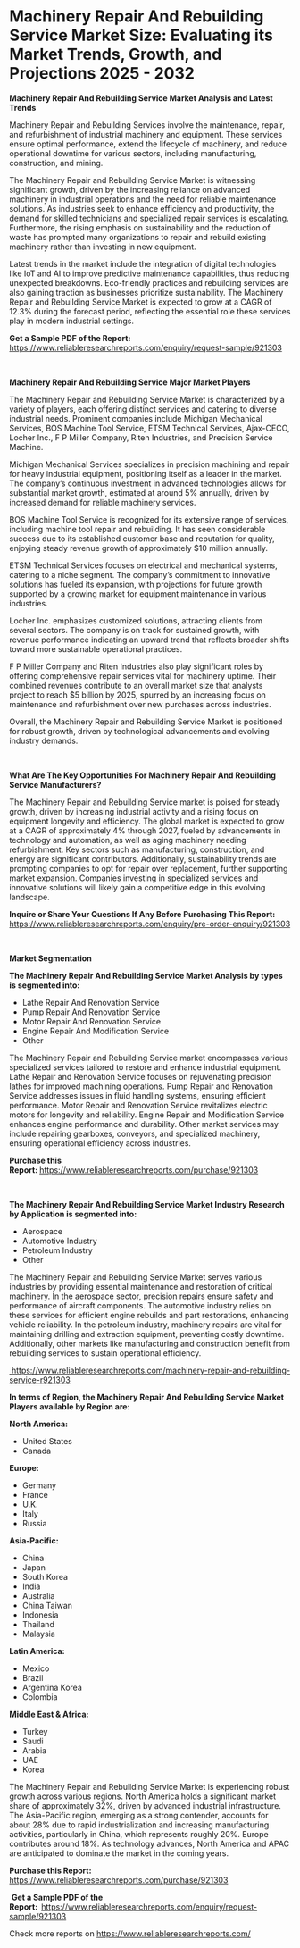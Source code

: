 <p><h1>Machinery Repair And Rebuilding Service Market Size: Evaluating its Market Trends, Growth, and Projections 2025 - 2032</h1></p><p><strong>Machinery Repair And Rebuilding Service Market Analysis and Latest Trends</strong></p>
<p><p>Machinery Repair and Rebuilding Services involve the maintenance, repair, and refurbishment of industrial machinery and equipment. These services ensure optimal performance, extend the lifecycle of machinery, and reduce operational downtime for various sectors, including manufacturing, construction, and mining. </p><p>The Machinery Repair and Rebuilding Service Market is witnessing significant growth, driven by the increasing reliance on advanced machinery in industrial operations and the need for reliable maintenance solutions. As industries seek to enhance efficiency and productivity, the demand for skilled technicians and specialized repair services is escalating. Furthermore, the rising emphasis on sustainability and the reduction of waste has prompted many organizations to repair and rebuild existing machinery rather than investing in new equipment.</p><p>Latest trends in the market include the integration of digital technologies like IoT and AI to improve predictive maintenance capabilities, thus reducing unexpected breakdowns. Eco-friendly practices and rebuilding services are also gaining traction as businesses prioritize sustainability. The Machinery Repair and Rebuilding Service Market is expected to grow at a CAGR of 12.3% during the forecast period, reflecting the essential role these services play in modern industrial settings.</p></p>
<p><strong>Get a Sample PDF of the Report:&nbsp;</strong> <a href="https://www.reliableresearchreports.com/enquiry/request-sample/921303?utm_campaign=2641&utm_medium=2&utm_source=Github&utm_content=ia&utm_term=07032025&utm_id=machinery-repair-and-rebuilding-service">https://www.reliableresearchreports.com/enquiry/request-sample/921303</a></p>
<p>&nbsp;</p>
<p><strong>Machinery Repair And Rebuilding Service Major Market Players</strong></p>
<p><p>The Machinery Repair and Rebuilding Service Market is characterized by a variety of players, each offering distinct services and catering to diverse industrial needs. Prominent companies include Michigan Mechanical Services, BOS Machine Tool Service, ETSM Technical Services, Ajax-CECO, Locher Inc., F P Miller Company, Riten Industries, and Precision Service Machine. </p><p>Michigan Mechanical Services specializes in precision machining and repair for heavy industrial equipment, positioning itself as a leader in the market. The company’s continuous investment in advanced technologies allows for substantial market growth, estimated at around 5% annually, driven by increased demand for reliable machinery services.</p><p>BOS Machine Tool Service is recognized for its extensive range of services, including machine tool repair and rebuilding. It has seen considerable success due to its established customer base and reputation for quality, enjoying steady revenue growth of approximately $10 million annually.</p><p>ETSM Technical Services focuses on electrical and mechanical systems, catering to a niche segment. The company’s commitment to innovative solutions has fueled its expansion, with projections for future growth supported by a growing market for equipment maintenance in various industries.</p><p>Locher Inc. emphasizes customized solutions, attracting clients from several sectors. The company is on track for sustained growth, with revenue performance indicating an upward trend that reflects broader shifts toward more sustainable operational practices.</p><p>F P Miller Company and Riten Industries also play significant roles by offering comprehensive repair services vital for machinery uptime. Their combined revenues contribute to an overall market size that analysts project to reach $5 billion by 2025, spurred by an increasing focus on maintenance and refurbishment over new purchases across industries. </p><p>Overall, the Machinery Repair and Rebuilding Service Market is positioned for robust growth, driven by technological advancements and evolving industry demands.</p></p>
<p>&nbsp;</p>
<p><strong>What Are The Key Opportunities For Machinery Repair And Rebuilding Service Manufacturers?</strong></p>
<p><p>The Machinery Repair and Rebuilding Service market is poised for steady growth, driven by increasing industrial activity and a rising focus on equipment longevity and efficiency. The global market is expected to grow at a CAGR of approximately 4% through 2027, fueled by advancements in technology and automation, as well as aging machinery needing refurbishment. Key sectors such as manufacturing, construction, and energy are significant contributors. Additionally, sustainability trends are prompting companies to opt for repair over replacement, further supporting market expansion. Companies investing in specialized services and innovative solutions will likely gain a competitive edge in this evolving landscape.</p></p>
<p><strong>Inquire or Share Your Questions If Any Before Purchasing This Report:</strong> <a href="https://www.reliableresearchreports.com/enquiry/pre-order-enquiry/921303?utm_campaign=2641&utm_medium=2&utm_source=Github&utm_content=ia&utm_term=07032025&utm_id=machinery-repair-and-rebuilding-service">https://www.reliableresearchreports.com/enquiry/pre-order-enquiry/921303</a></p>
<p>&nbsp;</p>
<p><strong>Market Segmentation</strong></p>
<p><strong>The Machinery Repair And Rebuilding Service Market Analysis by types is segmented into:</strong></p>
<p><ul><li>Lathe Repair And Renovation Service</li><li>Pump Repair And Renovation Service</li><li>Motor Repair And Renovation Service</li><li>Engine Repair And Modification Service</li><li>Other</li></ul></p>
<p><p>The Machinery Repair and Rebuilding Service market encompasses various specialized services tailored to restore and enhance industrial equipment. Lathe Repair and Renovation Service focuses on rejuvenating precision lathes for improved machining operations. Pump Repair and Renovation Service addresses issues in fluid handling systems, ensuring efficient performance. Motor Repair and Renovation Service revitalizes electric motors for longevity and reliability. Engine Repair and Modification Service enhances engine performance and durability. Other market services may include repairing gearboxes, conveyors, and specialized machinery, ensuring operational efficiency across industries.</p></p>
<p><strong>Purchase this Report:&nbsp;</strong><a href="https://www.reliableresearchreports.com/purchase/921303?utm_campaign=2641&utm_medium=2&utm_source=Github&utm_content=ia&utm_term=07032025&utm_id=machinery-repair-and-rebuilding-service">https://www.reliableresearchreports.com/purchase/921303</a></p>
<p>&nbsp;</p>
<p><strong>The Machinery Repair And Rebuilding Service Market Industry Research by Application is segmented into:</strong></p>
<p><ul><li>Aerospace</li><li>Automotive Industry</li><li>Petroleum Industry</li><li>Other</li></ul></p>
<p><p>The Machinery Repair and Rebuilding Service Market serves various industries by providing essential maintenance and restoration of critical machinery. In the aerospace sector, precision repairs ensure safety and performance of aircraft components. The automotive industry relies on these services for efficient engine rebuilds and part restorations, enhancing vehicle reliability. In the petroleum industry, machinery repairs are vital for maintaining drilling and extraction equipment, preventing costly downtime. Additionally, other markets like manufacturing and construction benefit from rebuilding services to sustain operational efficiency.</p></p>
<p><a href="https://www.reliableresearchreports.com/machinery-repair-and-rebuilding-service-r921303?utm_campaign=2641&utm_medium=2&utm_source=Github&utm_content=ia&utm_term=07032025&utm_id=machinery-repair-and-rebuilding-service">&nbsp;https://www.reliableresearchreports.com/machinery-repair-and-rebuilding-service-r921303</a></p>
<p><strong>In terms of Region, the Machinery Repair And Rebuilding Service Market Players available by Region are:</strong></p>
<p>
    <p> <strong> North America: </strong>
        <ul>
            <li>United States</li>
            <li>Canada</li>
        </ul>
        </p> 
    <p> <strong> Europe: </strong>
        <ul>
            <li>Germany</li>
            <li>France</li>
            <li>U.K.</li>
            <li>Italy</li>
            <li>Russia</li>
        </ul>
        </p> 
    <p> <strong> Asia-Pacific: </strong>
        <ul>
            <li>China</li>
            <li>Japan</li>
            <li>South Korea</li>
            <li>India</li>
            <li>Australia</li>
            <li>China Taiwan</li>
            <li>Indonesia</li>
            <li>Thailand</li>
            <li>Malaysia</li>
        </ul>
        </p> 
    <p> <strong> Latin America: </strong>
        <ul>
            <li>Mexico</li>
            <li>Brazil</li>
            <li>Argentina Korea</li>
            <li>Colombia</li>
        </ul>
        </p> 
    <p> <strong> Middle East & Africa: </strong>
        <ul>
            <li>Turkey</li>
            <li>Saudi</li>
            <li>Arabia</li>
            <li>UAE</li>
            <li>Korea</li>
        </ul>
    </p>
    </p>
<p><p>The Machinery Repair and Rebuilding Service Market is experiencing robust growth across various regions. North America holds a significant market share of approximately 32%, driven by advanced industrial infrastructure. The Asia-Pacific region, emerging as a strong contender, accounts for about 28% due to rapid industrialization and increasing manufacturing activities, particularly in China, which represents roughly 20%. Europe contributes around 18%. As technology advances, North America and APAC are anticipated to dominate the market in the coming years.</p></p>
<p><strong>Purchase this Report: </strong><a href="https://www.reliableresearchreports.com/purchase/921303?utm_campaign=2641&utm_medium=2&utm_source=Github&utm_content=ia&utm_term=07032025&utm_id=machinery-repair-and-rebuilding-service">https://www.reliableresearchreports.com/purchase/921303</a></p>
<p>&nbsp;<strong>Get a Sample PDF of the Report:&nbsp;&nbsp;</strong><a href="https://www.reliableresearchreports.com/enquiry/request-sample/921303?utm_campaign=2641&utm_medium=2&utm_source=Github&utm_content=ia&utm_term=07032025&utm_id=machinery-repair-and-rebuilding-service">https://www.reliableresearchreports.com/enquiry/request-sample/921303</a></p>
<p><strong></strong></p>
<p>Check more reports on <a href="https://www.reliableresearchreports.com/?utm_campaign=2641&utm_medium=2&utm_source=Github&utm_content=ia&utm_term=07032025&utm_id=machinery-repair-and-rebuilding-service">https://www.reliableresearchreports.com/</a></p>